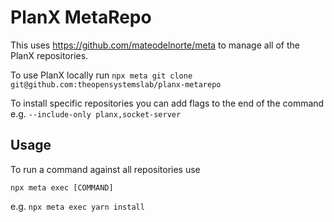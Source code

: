 # PlanX MetaRepo

This uses https://github.com/mateodelnorte/meta to manage all of the PlanX repositories.

To use PlanX locally run `npx meta git clone git@github.com:theopensystemslab/planx-metarepo`

To install specific repositories you can add flags to the end of the command e.g. `--include-only planx,socket-server`

## Usage

To run a command against all repositories use

`npx meta exec [COMMAND]`

e.g. `npx meta exec yarn install`
